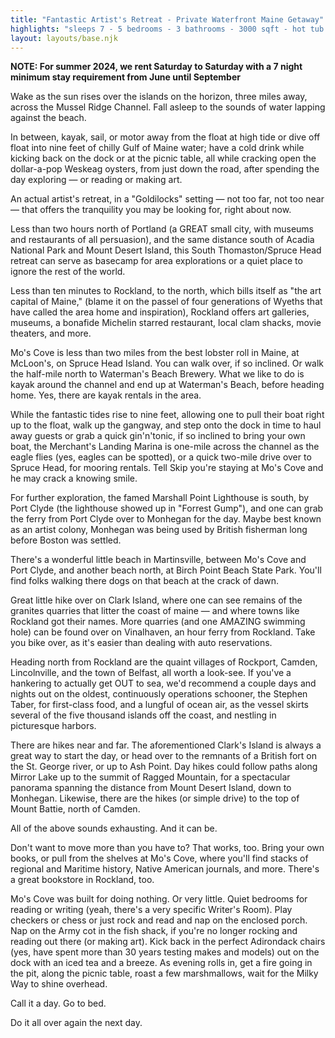 ```yaml
---
title: "Fantastic Artist's Retreat - Private Waterfront Maine Getaway"
highlights: "sleeps 7 - 5 bedrooms - 3 bathrooms - 3000 sqft - hot tub - washer/dryer - free wifi - large outdoor space - deck - dock - water access"
layout: layouts/base.njk
---
```


**NOTE: For summer 2024, we rent Saturday to Saturday with a 7 night minimum stay requirement from June until September**

Wake as the sun rises over the islands on the horizon, three miles away, across the Mussel Ridge Channel. Fall asleep to the sounds of water lapping against the beach.

In between, kayak, sail, or motor away from the float at high tide or dive off float into nine feet of chilly Gulf of Maine water; have a cold drink while kicking back on the dock or at the picnic table, all while cracking open the dollar-a-pop Weskeag oysters, from just down the road, after spending the day exploring — or reading or making art.

An actual artist's retreat, in a "Goldilocks" setting — not too far, not too near — that offers the tranquility you may be looking for, right about now.

Less than two hours north of Portland (a GREAT small city, with museums and restaurants of all persuasion), and the same distance south of Acadia National Park and Mount Desert Island, this South Thomaston/Spruce Head retreat can serve as basecamp for area explorations or a quiet place to ignore the rest of the world.

Less than ten minutes to Rockland, to the north, which bills itself as "the art capital of Maine," (blame it on the passel of four generations of Wyeths that have called the area home and inspiration), Rockland offers art galleries, museums, a bonafide Michelin starred restaurant, local clam shacks, movie theaters, and more.

Mo's Cove is less than two miles from the best lobster roll in Maine, at McLoon's, on Spruce Head Island. You can walk over, if so inclined. Or walk the half-mile north to Waterman's Beach Brewery. What we like to do is kayak around the channel and end up at Waterman's Beach, before heading home. Yes, there are kayak rentals in the area.

While the fantastic tides rise to nine feet, allowing one to pull their boat right up to the float, walk up the gangway, and step onto the dock in time to haul away guests or grab a quick gin'n'tonic, if so inclined to bring your own boat, the Merchant's Landing Marina is one-mile across the channel as the eagle flies (yes, eagles can be spotted), or a quick two-mile drive over to Spruce Head, for mooring rentals. Tell Skip you're staying at Mo's Cove and he may crack a knowing smile.

For further exploration, the famed Marshall Point Lighthouse is south, by Port Clyde (the lighthouse showed up in "Forrest Gump"), and one can grab the ferry from Port Clyde over to Monhegan for the day. Maybe best known as an artist colony, Monhegan was being used by British fisherman long before Boston was settled.

There's a wonderful little beach in Martinsville, between Mo's Cove and Port Clyde, and another beach north, at Birch Point Beach State Park. You'll find folks walking there dogs on that beach at the crack of dawn.

Great little hike over on Clark Island, where one can see remains of the granites quarries that litter the coast of maine — and where towns like Rockland got their names. More quarries (and one AMAZING swimming hole) can be found over on Vinalhaven, an hour ferry from Rockland. Take you bike over, as it's easier than dealing with auto reservations.

Heading north from Rockland are the quaint villages of Rockport, Camden, Lincolnville, and the town of Belfast, all worth a look-see. If you've a hankering to actually get OUT to sea, we'd recommend a couple days and nights out on the oldest, continuously operations schooner, the Stephen Taber, for first-class food, and a lungful of ocean air, as the vessel skirts several of the five thousand islands off the coast, and nestling in picturesque harbors.

There are hikes near and far. The aforementioned Clark's Island is always a great way to start the day, or head over to the remnants of a British fort on the St. George river, or up to Ash Point. Day hikes could follow paths along Mirror Lake up to the summit of Ragged Mountain, for a spectacular panorama spanning the distance from Mount Desert Island, down to Monhegan. Likewise, there are the hikes (or simple drive) to the top of Mount Battie, north of Camden.

All of the above sounds exhausting. And it can be.

Don't want to move more than you have to? That works, too. Bring your own books, or pull from the shelves at Mo's Cove, where you'll find stacks of regional and Maritime history, Native American journals, and more. There's a great bookstore in Rockland, too.

Mo's Cove was built for doing nothing. Or very little. Quiet bedrooms for reading or writing (yeah, there's a very specific Writer's Room). Play checkers or chess or just rock and read and nap on the enclosed porch. Nap on the Army cot in the fish shack, if you're no longer rocking and reading out there (or making art). Kick back in the perfect Adirondack chairs (yes, have spent more than 30 years testing makes and models) out on the dock with an iced tea and a breeze. As evening rolls in, get a fire going in the pit, along the picnic table, roast a few marshmallows, wait for the Milky Way to shine overhead.

Call it a day. Go to bed.

Do it all over again the next day.
